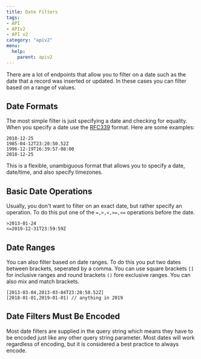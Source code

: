 ```yaml
---
title: Date Filters
tags:
- API
- APIv2
- API v2
category: "apiv2"
menu:
  help:
    parent: apiv2
---
```


 There are a lot of endpoints that allow you to filter on a date such as the date that a record was inserted or updated. In these cases you can filter based on a range of values.

## Date Formats

 The most simple filter is just specifying a date and checking for equality. When you specify a date use the [RFC339](https://www.ietf.org/rfc/rfc3339.txt) format. Here are some examples:

```
2018-12-25
1985-04-12T23:20:50.52Z
1996-12-19T16:39:57-08:00
2018-12-25
```

 This is a flexible, unambiguous format that allows you to specify a date, date/time, and also specify timezones.

## Basic Date Operations

Usually, you don't want to filter on an exact date, but rather specify an operation. To do this put one of the `=,>,<,>=,<=` operations before the date.

```
>2013-01-24
<=2019-12-31T23:59:59Z
```

## Date Ranges

You can also filter based on date ranges. To do this you put two dates between brackets, seperated by a comma. You can use square brackets `[]` for inclusive ranges and round brackets `()` fore exclusive ranges. You can also mix and match brackets.

```
[2013-03-04,2013-03-04T23:20:50.52Z]
[2018-01-01,2019-01-01) // anything in 2019
```

## Date Filters Must Be Encoded

 Most date filters are supplied in the query string which means they have to be encoded just like any other query string parameter. Most dates will work regardless of encoding, but it is considered a best practice to always encode.
